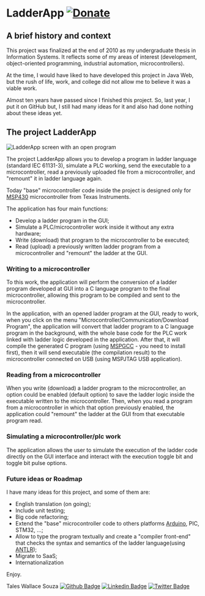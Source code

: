 # LadderApp [![Donate](https://img.shields.io/badge/Donate-PayPal-green.svg)](https://www.paypal.com/cgi-bin/webscr?cmd=_donations&business=Z2CDXWJ4L25GQ&item_name=LadderApp+development&currency_code=USD)

## A brief history and context

This project was finalized at the end of 2010 as my undergraduate thesis in Information Systems. It reflects some of my areas of interest (development, object-oriented programming, industrial automation, microcontrollers).

At the time, I would have liked to have developed this project in Java Web, but the rush of life, work, and college did not allow me to believe it was a viable work.

Almost ten years have passed since I finished this project. So, last year, I put it on GitHub but, I still had many ideas for it and also had done nothing about these ideas yet.


## The project LadderApp

![LadderApp screen with an open program](images/ladderapp-running.gif)


The project LadderApp allows you to develop a program in ladder language (standard IEC 61131-3), simulate a PLC working, send the executable to a microcontroller, read a previously uploaded file from a microcontroller, and "remount" it in ladder language again.

Today "base" microcontroller code inside the project is designed only for [MSP430](http://www.ti.com/microcontrollers/msp430-ultra-low-power-mcus/overview.html) microcontroller from Texas Instruments.

The application has four main functions:

- Develop a ladder program in the GUI;
- Simulate a PLC/microcontroller work inside it without any extra hardware;
- Write (download) that program to the microcontroller to be executed;
- Read (upload) a previously written ladder program from a microcontroller and "remount" the ladder at the GUI.


### Writing to a microcontroller

To this work, the application will perform the conversion of a ladder program developed at GUI into a C language program to the final microcontroller, allowing this program to be compiled and sent to the microcontroller. 

In the application, with an opened ladder program at the GUI, ready to work, when you click on the menu "Microcontroller/Communication/Download Program", the application will convert that ladder program to a C language program in the background, with the whole base code for the PLC work linked with ladder logic developed in the application. After that, it will compile the generated C program (using [MSPGCC](https://www.ti.com/application/MSP430-GCC-OPENSOURCE) - you need to install first), then it will send executable (the compilation result) to the microcontroller connected on USB (using MSPJTAG USB application).


### Reading from a microcontroller

When you write (download) a ladder program to the microcontroller, an option could be enabled (default option) to save the ladder logic inside the executable written to the microcontroller. Then, when you read a program from a microcontroller in which that option previously enabled, the application could "remount" the ladder at the GUI from that executable program read.


### Simulating a microcontroller/plc work

The application allows the user to simulate the execution of the ladder code directly on the GUI interface and interact with the execution toggle bit and toggle bit pulse options.


### Future ideas or Roadmap

I have many ideas for this project, and some of them are:

- English translation (on going);
- Include unit testing;
- Big code refactoring;
- Extend the "base" microcontroller code to others platforms [Arduino](https://www.arduino.cc/), PIC, STM32, ...;
- Allow to type the program textually and create a "compiler front-end" that checks the syntax and semantics of the ladder language(using [ANTLR](https://www.antlr.org/));
- Migrate to SaaS;
- Internationalization

Enjoy.

Tales Wallace Souza
[![Github Badge](https://img.shields.io/badge/-Github-000?style=flat-square&logo=Github&logoColor=white&link=https://github.com/taleswsouza)](https://github.com/taleswsouza)
[![Linkedin Badge](https://img.shields.io/badge/-LinkedIn-blue?style=flat-square&logo=Linkedin&logoColor=white&link=https://www.linkedin.com/in/taleswsouza/)](https://www.linkedin.com/in/taleswsouza/)
[![Twitter Badge](https://img.shields.io/badge/-Twitter-1ca0f1?style=flat-square&labelColor=1ca0f1&logo=twitter&logoColor=white&link=https://twitter.com/fagnerpsantos)](https://twitter.com/taleswsouza)
